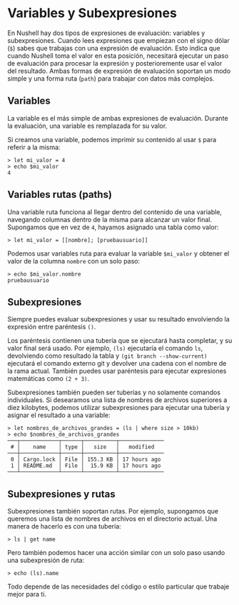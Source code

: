 # Variables y Subexpresiones

En Nushell hay dos tipos de expresiones de evaluación: variables y subexpresiones. Cuando lees expresiones que empiezan con el signo dólar (`$`) sabes que trabajas con una expresión de evaluación. Esto indica que cuando Nushell toma el valor en esta posición, necesitará ejecutar un paso de evaluación para procesar la expresión y posterioremente usar el valor del resultado. Ambas formas de expresión de evaluación soportan un modo simple y una forma ruta (`path`) para trabajar con datos más complejos.

## Variables

La variable es el más simple de ambas expresiones de evaluación. Durante la evaluación, una variable es remplazada for su valor.

Si creamos una variable, podemos imprimir su contenido al usar `$` para referir a la misma:

```
> let mi_valor = 4
> echo $mi_valor
4
```

## Variables rutas (paths)

Una variable ruta funciona al llegar dentro del contenido de una variable, navegando columnas dentro de la misma para alcanzar un valor final. Supongamos que en vez de `4`, hayamos asignado una tabla como valor:

```
> let mi_valor = [[nombre]; [pruebausuario]]
```

Podemos usar variables ruta para evaluar la variable `$mi_valor` y obtener el valor de la columna `nombre` con un solo paso:

```
> echo $mi_valor.nombre
pruebausuario
```

## Subexpresiones

Siempre puedes evaluar subexpresiones y usar su resultado envolviendo la expresión entre paréntesis `()`.

Los paréntesis contienen una tubería que se ejecutará hasta completar, y su valor final será usado. Por ejemplo, `(ls)` ejecutaría el comando `ls`, devolviendo como resultado la tabla y `(git branch --show-current)` ejecutará el comando externo git y devolver una cadena con el nombre de la rama actual. También puedes usar paréntesis para ejecutar expresiones matemáticas como `(2 + 3)`.

Subexpresiones también pueden ser tuberías y no solamente comandos individuales. Si desearamos una lista de nombres de archivos superiores a diez kilobytes, podemos utilizar subexpresiones para ejecutar una tubería y asignar el resultado a una variable:

```
> let nombres_de_archivos_grandes = (ls | where size > 10kb)
> echo $nombres_de_archivos_grandes
───┬────────────┬──────┬──────────┬──────────────
 # │    name    │ type │   size   │   modified
───┼────────────┼──────┼──────────┼──────────────
 0 │ Cargo.lock │ File │ 155.3 KB │ 17 hours ago
 1 │ README.md  │ File │  15.9 KB │ 17 hours ago
───┴────────────┴──────┴──────────┴──────────────
```

## Subexpresiones y rutas

Subexpresiones también soportan rutas. Por ejemplo, supongamos que queremos una lista de nombres de archivos en el directorio actual. Una manera de hacerlo es con una tubería:

```
> ls | get name
```

Pero también podemos hacer una acción similar con un solo paso usando una subexpresión de ruta:

```
> echo (ls).name
```

Todo depende de las necesidades del código o estilo particular que trabaje mejor para ti.
